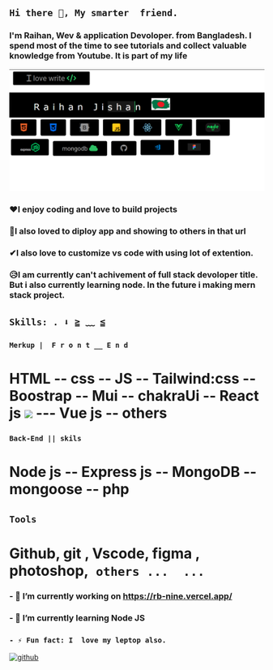 ## `Hi there 👋, My smarter  friend.`
### I'm Raihan, Wev & application Devoloper. from  Bangladesh. I spend most of the time to see tutorials and collect valuable knowledge from Youtube. It is part of my life
![I'm Raihan, Wev & application Devoloper. from  Bangladesh. I spend most of the time to see tutorials and collect valuable knowledge from Youtube. It is part of my life](https://raw.githubusercontent.com/raihan-jishan/Github-cover-photo/main/Screenshot%20(125).png)

### ❤I enjoy coding and love to build projects
### 💛I also loved to diploy app and showing to others in that url
### ✔I also love to customize vs code with using lot of extention.
### 😥I am currently can't achivement of  full stack devoloper title. But i also currently  learning node. In the  future i making  mern stack project. 

## `Skills: . ⬇ ≧ ﹏ ≦`
### `Merkup |  F r o n t __ E n d`
# HTML -- css -- JS -- Tailwind:css -- Boostrap -- Mui -- chakraUi -- React js <img src="https://cdn4.iconfinder.com/data/icons/logos-3/600/React.js_logo-512.png" /> --- Vue js -- others
### `Back-End || skils`
# Node js -- Express js -- MongoDB -- mongoose -- php 
## `Tools`
# Github, git , Vscode, figma , photoshop,` others ...  ...`

###  - 🔭 I’m currently working on https://rb-nine.vercel.app/ 
###  - 🌱 I’m currently learning Node JS 
### `- ⚡ Fun fact: I  love my leptop also. `


[<img src='https://cdn.jsdelivr.net/npm/simple-icons@3.0.1/icons/github.svg' alt='github' height='40'>](https://github.com/https://github.com/raihan-jishan)  



<!---
raihan-jishan/raihan-jishan is a ✨ special ✨ repository because its `README.md` (this file) appears on your GitHub profile.
You can click the Preview link to take a look at your changes.
--->
